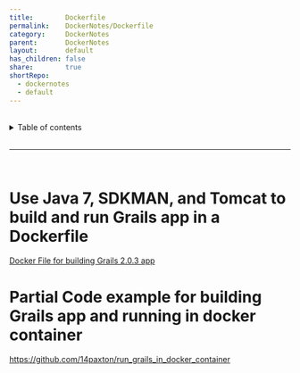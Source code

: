 ```yaml
---
title:        Dockerfile  
permalink:    DockerNotes/Dockerfile  
category:     DockerNotes  
parent:       DockerNotes  
layout:       default  
has_children: false  
share:        true  
shortRepo:  
  - dockernotes  
  - default            
---
```

  
  
<br/>            
  
<details markdown="block">                  
<summary>                  
Table of contents                  
</summary>                  
{: .text-delta }                  
1. TOC                  
{:toc}                  
</details>                  
  
<br/>                  
  
***                  
  
<br/>  
  
# Use Java 7, SDKMAN, and Tomcat to build and run Grails app in a Dockerfile  
  
  <a href="https://gist.github.com/14paxton/c9fba71cd90ec3716974a48e386b3e1f"> Docker File for building Grails 2.0.3 app </a>  
  
# Partial Code example for building Grails app and running in docker container  
  
https://github.com/14paxton/run_grails_in_docker_container